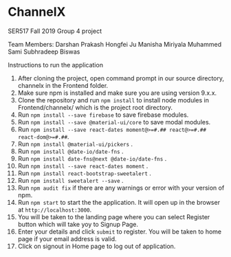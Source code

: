 # ChannelX
SER517 Fall 2019 Group 4 project

Team Members:
Darshan Prakash
Hongfei Ju
Manisha Miriyala
Muhammed Sami
Subhradeep Biswas

Instructions to run the application
1. After cloning the project, open command prompt in our source directory, channelx in the Frontend folder.
2. Make sure npm is installed and make sure you are using version 9.x.x.
3. Clone the repository and run ```npm install``` to install node modules in Frontend/channelx/ which is the project root directory.
4. Run ```npm install --save firebase``` to save firebase modules.
5. Run ```npm install --save @material-ui/core``` to save modal modules.
6. Run ```npm install --save react-dates moment@>=#.## react@>=#.## react-dom@>=#.##```.
7. Run ```npm install @material-ui/pickers``` .
8. Run ```npm install @date-io/date-fns``` .
9. Run ```npm install date-fns@next @date-io/date-fns``` .
10. Run ```npm install --save react-dates moment``` . 
11. Run ```npm install react-bootstrap-sweetalert``` . 
12.  Run ```npm install sweetalert --save``` . 
12. Run ```npm audit fix``` if there are any warnings or error with your version of npm.
13. Run ```npm start``` to start the the application. It will open up in the browser at ```http://localhost:3000```.
14. You will be taken to the landing page where you can select Register button which will take yoy to Signup Page.
15. Enter your details and click ```submit``` to register. You will be taken to home page if your email address is valid.
16. Click on signout in Home page to log out of application.
